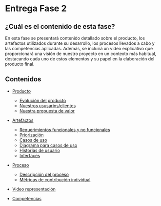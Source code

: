 ﻿


# Entrega Fase 2

## ¿Cuál es el contenido de esta fase?
En esta fase se presentará contenido detallado sobre el producto, los artefactos utilizados durante su desarrollo, los procesos llevados a cabo y las competencias aplicadas. Además, se incluirá un video explicativo que proporcionará una visión de nuestro proyecto en un contexto más habitual, destacando cada uno de estos elementos y su papel en la elaboración del producto final.

## Contenidos
- [Producto](https://github.com/Killercrod/Equipo-1-FIS-Repositorio/tree/FASE-2-PROYECTO-FIS/Evolucion%20del%20proyecto)
   - [Evolución del producto](https://github.com/Killercrod/Equipo-1-FIS-Repositorio/blob/FASE-2-PROYECTO-FIS/Evolucion%20del%20proyecto/Readme.md)
   - [Nuestros ususarios/clientes](https://github.com/Killercrod/Equipo-1-FIS-Repositorio/blob/FASE-1-PROYECTO-FIS/Important%20Documents/Users%20and%20Range/Clients%2C%20users%20and%20range.md) 
   - [Nuestra propuesta de valor](https://github.com/Killercrod/Equipo-1-FIS-Repositorio/tree/FASE-2-PROYECTO-FIS/Evolucion%20del%20proyecto#propuesta-de-valor)

- [Artefactos](https://github.com/Killercrod/Equipo-1-FIS-Repositorio/tree/fase2mangoborrador/Artefactos) 
   - [Requerimientos funcionales y no funcionales](https://github.com/Killercrod/Equipo-1-FIS-Repositorio/blob/FASE-2-PROYECTO-FIS/Requisitos/Readme.md)
   - [Priorización](https://github.com/Killercrod/Equipo-1-FIS-Repositorio/blob/fase2mangoborrador/Artefactos/priorizacion.md)
   - [Casos de uso](https://github.com/Killercrod/Equipo-1-FIS-Repositorio/blob/fase2mangoborrador/Artefactos/casosdeuso.md)
   - [Diagrama para casos de uso](https://github.com/Killercrod/Equipo-1-FIS-Repositorio/blob/fase2mangoborrador/Artefactos/diagramacasosdu)
   - [Historias de usuario](https://github.com/Killercrod/Equipo-1-FIS-Repositorio/blob/fase2mangoborrador/Artefactos/historiasdeus)
   - [Interfaces](https://github.com/Killercrod/Equipo-1-FIS-Repositorio/blob/FASE-2-PROYECTO-FIS/WIREFRAME/README.md)
- [Proceso](https://github.com/Killercrod/Equipo-1-FIS-Repositorio/tree/FASE-2-PROYECTO-FIS/PROCESO)
   - [Descripción del proceso](https://github.com/Killercrod/Equipo-1-FIS-Repositorio/blob/FASE-2-PROYECTO-FIS/PROCESO/readme.md)
   - [Métricas de contribución individual](linkcuandoestelisto)
- [Video representación](https://github.com/Killercrod/Equipo-1-FIS-Repositorio/blob/FASE-2-PROYECTO-FIS/VIDEO/video) 
- [Competencias](https://github.com/Killercrod/Equipo-1-FIS-Repositorio/blob/FASE-2-PROYECTO-FIS/Competencias%20especificas%20y%20generales%20del%20proyecto/Readme.md)

